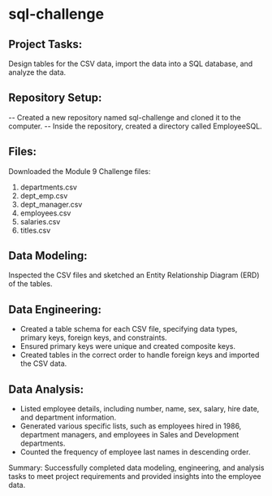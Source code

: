 # sql-challenge

## Project Tasks:
Design tables for the CSV data, import the data into a SQL database, and analyze the data.

## Repository Setup:
-- Created a new repository named sql-challenge and cloned it to the computer.
-- Inside the repository, created a directory called EmployeeSQL.

## Files:
Downloaded the Module 9 Challenge files: 
1. departments.csv
2. dept_emp.csv
3. dept_manager.csv
4. employees.csv 
5. salaries.csv 
6. titles.csv

## Data Modeling:
Inspected the CSV files and sketched an Entity Relationship Diagram (ERD) of the tables.

## Data Engineering:
- Created a table schema for each CSV file, specifying data types, primary keys, foreign keys, and constraints.
- Ensured primary keys were unique and created composite keys.
- Created tables in the correct order to handle foreign keys and imported the CSV data.

## Data Analysis:
- Listed employee details, including number, name, sex, salary, hire date, and department information.
- Generated various specific lists, such as employees hired in 1986, department managers, and employees in Sales and Development departments.
- Counted the frequency of employee last names in descending order.

Summary:
Successfully completed data modeling, engineering, and analysis tasks to meet project requirements and provided insights into the employee data.